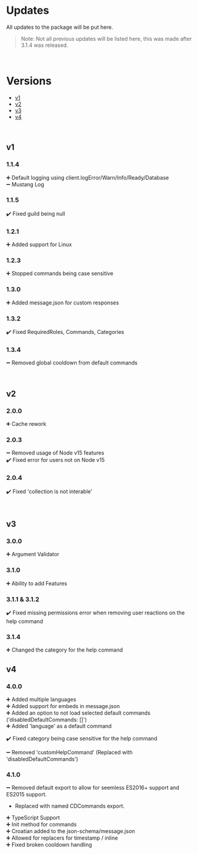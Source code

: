 # Updates

All updates to the package will be put here.

> Note: Not all previous updates will be listed here, this was made after 3.1.4 was released.

<br>

# Versions

- [v1](#v1)
- [v2](#v2)
- [v3](#v3)
- [v4](#v4)

<br>

## v1

### 1.1.4

➕ Default logging using client.logError/Warn/Info/Ready/Database <br>
➖ Mustang Log<br>

### 1.1.5

✔️ Fixed guild being null<br>

### 1.2.1

➕ Added support for Linux<br>

### 1.2.3

➕ Stopped commands being case sensitive<br>

### 1.3.0

➕ Added message.json for custom responses<br>

### 1.3.2

✔️ Fixed RequiredRoles, Commands, Categories<br>

### 1.3.4

➖ Removed global cooldown from default commands<br>

<br>

## v2

### 2.0.0

➕ Cache rework

### 2.0.3

➖ Removed usage of Node v15 features <br>
✔️ Fixed error for users not on Node v15<br>

### 2.0.4

✔️ Fixed 'collection is not interable'<br>

<br>

## v3

### 3.0.0

➕ Argument Validator<br>

### 3.1.0

➕ Ability to add Features<br>

### 3.1.1 & 3.1.2

✔️ Fixed missing permissions error when removing user reactions on the help command<br>

### 3.1.4

➕ Changed the category for the help command<br>

## v4

### 4.0.0

➕ Added multiple languages<br>
➕ Added support for embeds in message.json<br>
➕ Added an option to not load selected default commands ('disabledDefaultCommands: []')<br>
➕ Added 'language' as a default command<br>

✔️ Fixed category being case sensitive for the help command

➖ Removed 'customHelpCommand' (Replaced with 'disabledDefaultCommands')

### 4.1.0

➖ Removed default export to allow for seemless ES2016+ support and ES2015 support.

- Replaced with named CDCommands export.<br>

➕ TypeScript Support<br>
➕ Init method for commands<br>
➕ Croatian added to the json-schema/message.json<br>
➕ Allowed for replacers for timestamp / inline<br>
➕ Fixed broken cooldown handling<br>
